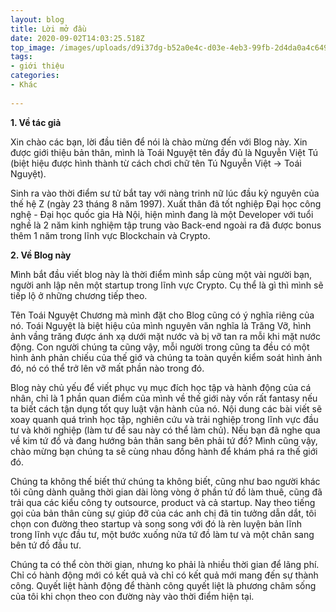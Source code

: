 ```yaml
---
layout: blog
title: Lời mở đầu
date: 2020-09-02T14:03:25.518Z
top_image: /images/uploads/d9i37dg-b52a0e4c-d03e-4eb3-99fb-2d4da0a4c649.png
tags:
- giới thiệu
categories:
- Khác
 
---
```

**1. Về tác giả**

Xin chào các bạn, lời đầu tiên để nói là chào mừng đến với Blog này. Xin được giới thiệu bản thân, mình là Toái Nguyệt tên đầy đủ là Nguyễn Việt Tú (biệt hiệu được hình thành từ cách chơi chữ tên Tú Nguyễn Việt -> Toái Nguyệt).

<!-- more -->

Sinh ra vào thời điểm sư tử bắt tay với nàng trinh nữ lúc đầu kỷ nguyên của thế hệ Z (ngày 23 tháng 8 năm 1997). Xuất thân đã tốt nghiệp Đại học công nghệ - Đại học quốc gia Hà Nội, hiện mình đang là một Developer với tuổi nghề là 2 năm kinh nghiệm tập trung vào Back-end ngoài ra đã được bonus thêm 1 năm trong lĩnh vực Blockchain và Crypto.

**2. Về Blog này**

Mình bắt đầu viết blog này là thời điểm mình sắp cùng một vài người bạn, người anh lập nên một startup trong lĩnh vực Crypto. Cụ thể là gì thì mình sẽ tiếp lộ ở những chương tiếp theo.

Tên Toái Nguyệt Chương mà mình đặt cho Blog cũng có ý nghĩa riêng của nó. Toái Nguyệt là biệt hiệu của mình nguyên văn nghĩa là Trăng Vỡ, hình ảnh vầng trăng được ánh xạ dưới mặt nước và bị vỡ tan ra mỗi khi mặt nước động. Con người chúng ta cũng vậy, mỗi người trong cũng ta đều có một hình ảnh phản chiếu của thế giớ  và chúng ta toàn quyền kiểm soát hình ảnh đó, nó có thể trở lên vỡ mất phần nào trong đó.

Blog này chủ yếu để viết phục vụ mục đích học tập và hành động của cá nhân, chỉ là 1 phần quan điểm của mình về thế giới này vốn rất fantasy nếu ta biết cách tận dụng tốt quy luật vận hành của nó. Nội dung các bài viết sẽ xoay quanh quá  trình học tập, nghiên cứu và trải nghiệp trong lĩnh vực đầu tư và khởi nghiệp (làm tư để sau này có thể làm chủ). Nếu bạn đã nghe qua về kim tứ đồ và đang hướng bản thân sang bên phải tứ đồ? Mình cũng vậy, chào mừng bạn chúng ta sẽ cùng nhau đồng hành để khám phá ra thế giới đó.

Chúng ta không thế biết thứ chúng ta không biết, cũng như bao người khác tôi cũng dành quãng thời gian dài lòng vòng ở phần tứ đồ làm thuê, cũng đã trải qua các kiểu công ty outsource, product và cả startup. Nay theo tiếng gọi của bản thân cùng sự giúp đỡ của các anh chị đã tin tưởng dẫn dắt, tôi chọn con đường theo startup và song song với đó là rèn luyện bản lĩnh trong lĩnh vực đầu tư, một bước xuống nửa tứ đồ làm tư và một chân sang bên tứ đồ đầu tư.

Chúng ta có thể còn thời gian, nhưng ko phải là nhiều thời gian để lãng phí. Chỉ có hành động mới có kết quả và chỉ có kết quả mới mang đến sự thành công. Quyết liệt hành động để thành công quyết liệt là phương châm sống của tôi khi chọn theo con đường này vào thời điểm hiện tại.